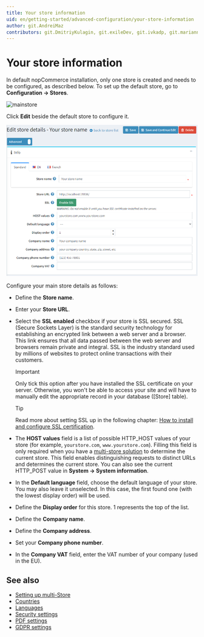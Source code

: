 ```yaml
---
title: Your store information
uid: en/getting-started/advanced-configuration/your-store-information
author: git.AndreiMaz
contributors: git.DmitriyKulagin, git.exileDev, git.ivkadp, git.mariannk
---
```


# Your store information

In default nopCommerce installation, only one store is created and needs to be configured, as described below.
To set up the default store, go to **Configuration → Stores**.

![mainstore](_static/your-store-information/mainstore.png)

Click **Edit** beside the default store to configure it.

![editstore](_static/your-store-information/Store-Edit.png)

Configure your main store details as follows:

* Define the **Store name**.
* Enter your **Store URL**.
* Select the **SSL enabled** checkbox if your store is SSL secured. SSL (Secure Sockets Layer) is the standard security technology for establishing an encrypted link between a web server and a browser. This link ensures that all data passed between the web server and browsers remain private and integral. SSL is the industry standard used by millions of websites to protect online transactions with their customers.

  > [!IMPORTANT]
  >
  > Only tick this option after you have installed the SSL certificate on your server. Otherwise, you won't be able to access your site and will have to manually edit the appropriate record in your database ([Store] table).

  > [!TIP]
  >
  > Read more about setting SSL up in the following chapter: [How to install and configure SSL certification](xref:en/getting-started/advanced-configuration/how-to-install-and-configure-ssl-certification).

* The **HOST values** field is a list of possible HTTP_HOST values of your store (for example, `yourstore.com`, `www.yourstore.com`). Filling this field is only required when you have a [multi-store solution](xref:en/getting-started/advanced-configuration/multi-store) to determine the current store. This field enables distinguishing requests to distinct URLs and determines the current store. You can also see the current HTTP_POST value in **System → System information**.
* In the **Default language** field, choose the default language of your store. You may also leave it unselected. In this case, the first found one (with the lowest display order) will be used.
* Define the **Display order** for this store. 1 represents the top of the list.
* Define the **Company name**.
* Define the **Company address**.
* Set your **Company phone number**.
* In the **Company VAT** field, enter the VAT number of your company (used in the EU).

## See also

* [Setting up multi-Store](xref:en/getting-started/advanced-configuration/multi-store)
* [Countries](xref:en/getting-started/configure-shipping/advanced-configuration/countries-states)
* [Languages](xref:en/getting-started/advanced-configuration/localization)
* [Security settings](xref:en/getting-started/advanced-configuration/security-settings)
* [PDF settings](xref:en/getting-started/advanced-configuration/pdf-settings)
* [GDPR settings](xref:en/getting-started/advanced-configuration/gdpr-settings)
